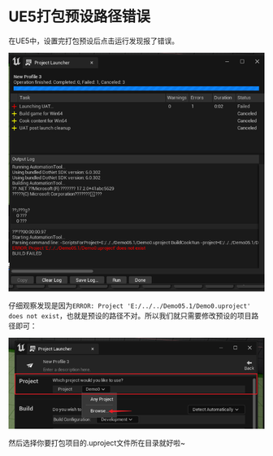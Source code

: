 # UE5打包预设路径错误

在UE5中，设置完打包预设后点击运行发现报了错误。

![image-20230704113302145](https://raw.githubusercontent.com/Vikyanite/talks/main/images/2023-07-04-e7736d-image-20230704113302145.png)

仔细观察发现是因为`ERROR: Project 'E:/../../Demo05.1/Demo0.uproject' does not exist`，也就是预设的路径不对。所以我们就只需要修改预设的项目路径即可：

![image-20230704114047455](https://raw.githubusercontent.com/Vikyanite/talks/main/images/2023-07-04-3d1a15-image-20230704114047455.png)

然后选择你要打包项目的.uproject文件所在目录就好啦~